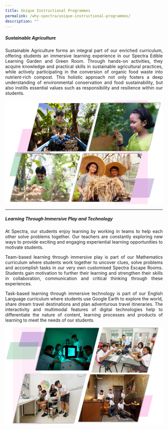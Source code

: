 ```yaml
---
title: Unique Instructional Programmes
permalink: /why-spectra/unique-instructional-programmes/
description: ""
---
```

##### **Sustainable Agriculture**

<p align="justify">Sustainable Agriculture forms an integral part of our enriched curriculum, offering students an immersive learning experience in our Spectra Edible Learning Garden and Green Room. Through hands-on activities, they acquire knowledge and practical skills in sustainable agricultural practices, while actively participating in the conversion of organic food waste into nutrient-rich compost. This holistic approach not only fosters a deep understanding of environmental conservation and food sustainability, but also instills essential values such as responsibility and resilience within our students.</p>

![](/images/sustainable%20agriculture%202.png)

***


##### **Learning Through Immersive Play and Technology**

<p align="justify">At Spectra, our students enjoy learning by working in teams to help each other solve problems together. Our teachers are constantly exploring new ways to provide exciting and engaging experiential learning opportunities to motivate students.</p>

<p align="justify"> Team-based learning through immersive play is part of our Mathematics curriculum where students work together to uncover clues, solve problems and accomplish tasks in our very own customised Spectra Escape Rooms. Students gain motivation to further their learning and strengthen their skills in collaboration, communication and critical thinking through these experiences.</p>

<p align="justify">Task-based learning through immersive technology is part of our English Language curriculum where students use Google Earth to explore the world, share dream travel destinations and plan adventurous travel itineraries. The interactivity and multimodal features of digital technologies help to differentiate the nature of content, learning processes and products of learning to meet the needs of our students.</p>

![Math2022](/images/Math2022.png)